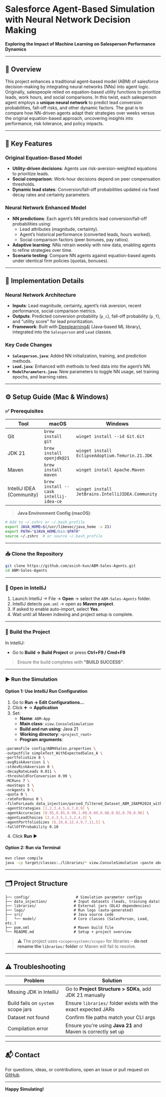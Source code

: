 # Salesforce Agent-Based Simulation with Neural Network Decision Making

**Exploring the Impact of Machine Learning on Salesperson Performance Dynamics**

---

## 📌 Overview

This project enhances a traditional agent-based model (ABM) of salesforce decision-making by integrating neural networks (NNs) into agent logic. Originally, salespeople relied on equation-based utility functions to prioritize leads, work hours, and social comparisons. In this twist, each salesperson agent employs a **unique neural network** to predict lead conversion probabilities, fall-off risks, and other dynamic factors. The goal is to compare how NN-driven agents adapt their strategies over weeks versus the original equation-based approach, uncovering insights into performance, risk tolerance, and policy impacts.

---

## 🚀 Key Features

### Original Equation-Based Model
- **Utility-driven decisions**: Agents use risk-aversion-weighted equations to prioritize leads.
- **Social comparison**: Work-hour decisions depend on peer compensation thresholds.
- **Dynamic lead states**: Conversion/fall-off probabilities updated via fixed decay rates and certainty parameters.

### Neural Network Enhanced Model
- **NN predictions**: Each agent’s NN predicts lead conversion/fall-off probabilities using:
  - Lead attributes (magnitude, certainty).
  - Agent’s historical performance (converted leads, hours worked).
  - Social comparison factors (peer bonuses, pay ratios).
- **Adaptive learning**: NNs retrain weekly with new data, enabling agents to refine strategies over time.
- **Scenario testing**: Compare NN agents against equation-based agents under identical firm policies (quotas, bonuses).

---

## 🧠 Implementation Details

### Neural Network Architecture
- **Inputs**: Lead magnitude, certainty, agent’s risk aversion, recent performance, social comparison metrics.
- **Outputs**: Predicted conversion probability (`p_c`), fall-off probability (`p_f`), and "utility score" for lead prioritization.
- **Framework**: Built with [Deeplearning4j](https://deeplearning4j.org/) (Java-based ML library), integrated into the `Salesperson` and `Lead` classes.

### Key Code Changes
- **`Salesperson.java`**: Added NN initialization, training, and prediction methods.
- **`Lead.java`**: Enhanced with methods to feed data into the agent’s NN.
- **`ModelParameters.java`**: New parameters to toggle NN usage, set training epochs, and learning rates.

---

## ⚙️ Setup Guide (Mac & Windows)

### ✅ Prerequisites

| Tool | macOS | Windows |
|------|--------|---------|
| Git | `brew install git` | `winget install --id Git.Git` |
| JDK 21 | `brew install openjdk@21` | `winget install EclipseAdoptium.Temurin.21.JDK` |
| Maven | `brew install maven` | `winget install Apache.Maven` |
| IntelliJ IDEA (Community) | `brew install --cask intellij-idea-ce` | `winget install JetBrains.IntelliJIDEA.Community` |

> **Java Environment Config (macOS)**:
```bash
# Add to ~/.zshrc or ~/.bash_profile
export JAVA_HOME=$(/usr/libexec/java_home -v 21)
export PATH="$JAVA_HOME/bin:$PATH"
source ~/.zshrc  # or source ~/.bash_profile
```

---

### 📥 Clone the Repository

```bash
git clone https://github.com/asish-kun/ABM-Sales-Agents.git
cd ABM-Sales-Agents
```

---

### 🧠 Open in IntelliJ

1. Launch IntelliJ → File → **Open** → select the `ABM-Sales-Agents` folder.
2. IntelliJ detects `pom.xml` → open as **Maven project**.
3. If asked to enable auto-import, select **Yes**.
4. Wait until all Maven indexing and project setup is complete.

---

### 🔨 Build the Project

In IntelliJ:
- Go to **Build → Build Project** or press **Ctrl+F9 / Cmd+F9**

> Ensure the build completes with **"BUILD SUCCESS"**.

---

### ▶️ Run the Simulation

#### Option 1: Use IntelliJ Run Configuration
1. Go to **Run → Edit Configurations...**
2. Click ➕ → **Application**
3. Set:
    - **Name**: `ABM-App`
    - **Main class**: `view.ConsoleSimulation`
    - **Build and run using**: Java 21
    - **Working directory**: `<project_root>`
    - **Program arguments**:

```bash
-paramsFile config/ABM4Sales.properties \
-outputFile simpleTest_WithExpectedSales_A \
-portfolioSize 8 \
-avgRiskAversion 1 \
-stdevRiskAversion 0 \
-decayRateLeads 0.011 \
-thresholdForConversion 0.99 \
-MCRuns 7 \
-maxSteps 5 \
-nrAgents 9 \
-quota 0 \
-rateForBonus 0 \
-fileForLeads data_injection/parsed_filtered_Dataset_ABM_28APR2024_withAmountNorm.csv \
-agentStrategies [1,2,3,4,5,6,7,8,9] \
-agentAccuracies [0.95,0.85,0.90,1.00,0.80,0.88,0.92,0.78,0.96] \
-agentLeadChoices [2,4,3,5,1,3,2,4,3] \
-agentPortfolioSizes [6,10,8,12,4,9,7,11,5] \
-fallOffProbability 0.10
```

4. Click **Run** ▶️

#### Option 2: Run via Terminal
```bash
mvn clean compile
java -cp target/classes:./libraries/* view.ConsoleSimulation <paste above arguments>
```

---

## 🗂️ Project Structure

```
├── config/                     # Simulation parameter configs
├── data_injection/            # Input datasets (leads, training data)
├── libraries/                 # External jars (DL4J dependencies)
├── logs/                      # Run logs (auto-generated)
├── src/                       # Java source code
│   └── model/                 # Core classes (SalesPerson, Lead, etc.)
├── pom.xml                    # Maven build file
└── README.md                  # Setup + project overview
```

> ⚠️ The project uses `<scope>system</scope>` for libraries – **do not rename the `libraries/` folder** or Maven will fail to resolve.

---

## ⚠️ Troubleshooting

| Problem | Solution |
|---------|----------|
| Missing JDK in IntelliJ | Go to **Project Structure > SDKs**, add JDK 21 manually |
| Build fails on `system` scope jars | Ensure `libraries/` folder exists with the exact expected JARs |
| Dataset not found | Confirm file paths match your CLI args |
| Compilation error | Ensure you're using **Java 21** and Maven is correctly set up |

---

## 📬 Contact

For questions, ideas, or contributions, open an issue or pull request on [GitHub](https://github.com/asish-kun/ABM-Sales-Agents).

---

**Happy Simulating!**

